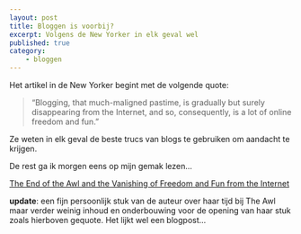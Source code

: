 ```yaml
---
layout: post
title: Bloggen is voorbij?
excerpt: Volgens de New Yorker in elk geval wel
published: true
category: 
    - bloggen
---
```

Het artikel in de New Yorker begint met de volgende quote:

> “Blogging, that much-maligned pastime, is gradually but surely disappearing from the Internet, and so, consequently, is a lot of online freedom and fun.”

Ze weten in elk geval de beste trucs van blogs te gebruiken om aandacht te krijgen.

De rest ga ik morgen eens op mijn gemak lezen...

[The End of the Awl and the Vanishing of Freedom and Fun from the Internet][1]

**update**: een fijn persoonlijk stuk van de auteur over haar tijd bij The Awl maar verder weinig inhoud en onderbouwing voor de opening van haar stuk zoals hierboven gequote. Het lijkt wel een blogpost...

[1]:	https://www.newyorker.com/culture/cultural-comment/the-end-of-the-awl-and-the-vanishing-of-freedom-and-fun-from-the-internet